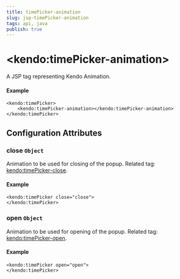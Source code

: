 ```yaml
---
title: timePicker-animation
slug: jsp-timePicker-animation
tags: api, java
publish: true
---
```


# \<kendo:timePicker-animation\>
A JSP tag representing Kendo Animation.

#### Example
    <kendo:timePicker>
        <kendo:timePicker-animation></kendo:timePicker-animation>
    </kendo:timePicker>


## Configuration Attributes


### close `Object`

Animation to be used for closing of the popup. Related tag: [kendo:timePicker-close](#kendo-timePicker-close). 

#### Example
    <kendo:timePicker close="close">
    </kendo:timePicker>



### open `Object`

Animation to be used for opening of the popup. Related tag: [kendo:timePicker-open](#kendo-timePicker-open). 

#### Example
    <kendo:timePicker open="open">
    </kendo:timePicker>


